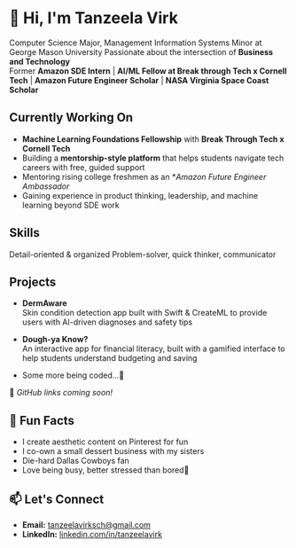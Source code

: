 # 👋 Hi, I'm Tanzeela Virk

Computer Science Major, Management Information Systems Minor at George Mason University
Passionate about the intersection of **Business and Technology**  
Former **Amazon SDE Intern** | **AI/ML Fellow at Break through Tech x Cornell Tech** | **Amazon Future Engineer Scholar** | **NASA Virginia Space Coast Scholar**

## Currently Working On

- **Machine Learning Foundations Fellowship** with **Break Through Tech x Cornell Tech**
- Building a **mentorship-style platform** that helps students navigate tech careers with free, guided support
- Mentoring rising college freshmen as an **Amazon Future Engineer Ambassador*
- Gaining experience in product thinking, leadership, and machine learning beyond SDE work

## Skills
Detail-oriented & organized
Problem-solver, quick thinker, communicator

## Projects

- **DermAware**  
  Skin condition detection app built with Swift & CreateML to provide users with AI-driven diagnoses and safety tips

- **Dough-ya Know?**  
  An interactive app for financial literacy, built with a gamified interface to help students understand budgeting and saving

- Some more being coded...🤫

📌 *GitHub links coming soon!*

## 💬 Fun Facts

- I create aesthetic content on Pinterest for fun  
- I co-own a small dessert business with my sisters
- Die-hard Dallas Cowboys fan
- Love being busy, better stressed than bored😤

## 📫 Let's Connect

- **Email:** tanzeelavirksch@gmail.com  
- **LinkedIn:** [linkedin.com/in/tanzeelavirk](https://linkedin.com/in/tanzeelavirk)
